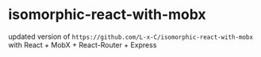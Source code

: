 # isomorphic-react-with-mobx
updated version of `https://github.com/L-x-C/isomorphic-react-with-mobx` with React + MobX + React-Router + Express
